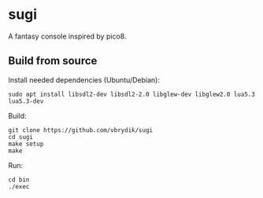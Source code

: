 # sugi

A fantasy console inspired by pico8.

## Build from source

Install needed dependencies (Ubuntu/Debian):

```
sudo apt install libsdl2-dev libsdl2-2.0 libglew-dev libglew2.0 lua5.3 lua5.3-dev
```

Build:

```
git clone https://github.com/vbrydik/sugi
cd sugi
make setup
make 
```

Run:

```
cd bin
./exec
```
